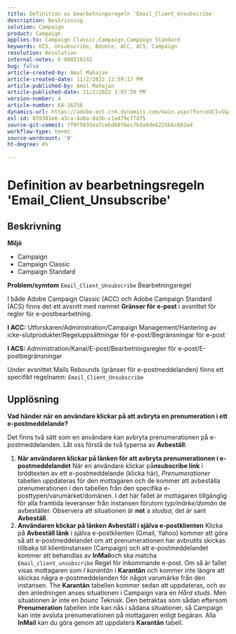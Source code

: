 ```yaml
---
title: Definition av bearbetningsregeln 'Email_Client_Unsubscribe'
description: Beskrivning
solution: Campaign
product: Campaign
applies-to: Campaign Classic,Campaign,Campaign Standard
keywords: KCS, Unsubscribe, Bounce, ACC, ACS, Campaign
resolution: Resolution
internal-notes: E-000210142
bug: false
article-created-by: Amol Mahajan
article-created-date: 11/2/2022 12:59:17 PM
article-published-by: Amol Mahajan
article-published-date: 11/2/2022 1:07:59 PM
version-number: 4
article-number: KA-16256
dynamics-url: https://adobe-ent.crm.dynamics.com/main.aspx?forceUCI=1&pagetype=entityrecord&etn=knowledgearticle&id=421b7525-ae5a-ed11-9561-6045bd006a22
exl-id: 039381e6-a3ca-4a8a-8a3b-c1e479c77df5
source-git-commit: 7f0f5035ea7cebd60f6ec7bda9de6225b6c602a4
workflow-type: tm+mt
source-wordcount: '0'
ht-degree: 0%

---
```


# Definition av bearbetningsregeln &#39;Email_Client_Unsubscribe&#39;

## Beskrivning

<b>Miljö</b>
- Campaign
- Campaign Classic
- Campaign Standard

<b>Problem/symtom</b>
`Email_Client_Unsubscribe` Bearbetningsregel

I både Adobe Campaign Classic (ACC) och Adobe Campaign Standard (ACS) finns det ett avsnitt med namnet <b>Gränser för e-post</b> i avsnittet för regler för e-postbearbetning.

<b>I ACC:</b> Utforskaren/Administration/Campaign Management/Hantering av icke-slutprodukter/Regeluppsättningar för e-post/Begränsningar för e-post

<b>I ACS: </b>Administration/Kanal/E-post/Bearbetningsregler för e-post/E-postbegränsningar

Under avsnittet Mails Rebounds (gränser för e-postmeddelanden) finns ett specifikt regelnamn: `Email_Client_Unsubscribe`


## Upplösning


<b>Vad händer när en användare klickar på att avbryta en prenumeration i ett e-postmeddelande?</b>

Det finns två sätt som en användare kan avbryta prenumerationen på e-postmeddelanden. Låt oss förstå de två typerna av <b>Avbeställ</b>:

1. <b>När användaren klickar på länken för att avbryta prenumerationen i e-postmeddelandet</b>
När en användare klickar på<b>nsubscribe link</b> i brödtexten av ett e-postmeddelande (klicka här), *Prenumerationer* tabellen uppdateras för den mottagaren och de kommer att avbeställa prenumerationen i den tabellen från den specifika e-posttypen/varumärket/domänen. I det här fallet är mottagaren tillgänglig för alla framtida leveranser från instansen förutom *typ/märke/domän* de avbeställer. Observera att situationen är <b>not</b> a *studsa*, det är sant <b>Avbeställ</b>.
2. <b>Användaren klickar på länken Avbeställ i själva e-postklienten</b>
Klicka på <b>Avbeställ länk</b> i själva e-postklienten (Gmail, Yahoo) kommer att göra så att e-postmeddelandet om att prenumerationen har avbrutits skickas tillbaka till klientinstansen (Campaign) och att e-postmeddelandet kommer att behandlas av <b>InMail</b>och ska matcha `Email_client_unsubscribe` Regel för inkommande e-post. Om så är fallet visas mottagaren som *I karantän* i <b>Karantän</b> och kommer inte längre att skickas några e-postmeddelanden för något varumärke från den instansen. The <b>Karantän</b> tabellen kommer sedan att uppdateras, och av den anledningen anses situationen i Campaign vara en *Hård studs*. Men situationen är inte en *bounc* Teknisk. Den betraktas som sådan eftersom <b>Prenumeration</b> tabellen inte kan nås i sådana situationer, så Campaign kan inte avsluta prenumerationen på mottagaren enligt begäran. Alla <b>InMail</b> kan du göra genom att uppdatera <b>Karantän</b> tabell.
